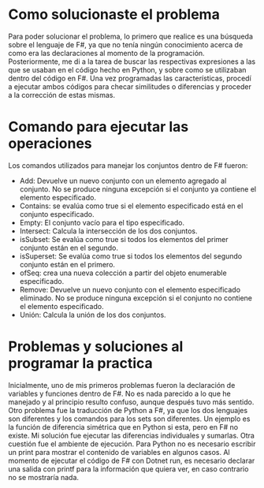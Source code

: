 # **Como solucionaste el problema**
Para poder solucionar el problema, lo primero que realice es una búsqueda sobre el lenguaje de F#, ya que no tenía ningún conocimiento acerca de como era las declaraciones al momento de la programación. Posteriormente, me di a la tarea de buscar las respectivas expresiones a las que se usaban en el código hecho en Python, y sobre como se utilizaban dentro del código en F#. 
Una vez programadas las características, procedí a ejecutar ambos códigos para checar similitudes o diferencias y proceder a la corrección de estas mismas.
# **Comando para ejecutar las operaciones**
Los comandos utilizados para manejar los conjuntos dentro de F# fueron:
- Add: Devuelve un nuevo conjunto con un elemento agregado al conjunto. No se produce ninguna excepción si el conjunto ya contiene el elemento especificado.
- Contains: se evalúa como true si el elemento especificado está en el conjunto especificado.
- Empty: El conjunto vacío para el tipo especificado.
- Intersect: Calcula la intersección de los dos conjuntos.
- isSubset: Se evalúa como true si todos los elementos del primer conjunto están en el segundo.
- isSuperset: Se evalúa como true si todos los elementos del segundo conjunto están en el primero.
- ofSeq: crea una nueva colección a partir del objeto enumerable especificado.
- Remove: Devuelve un nuevo conjunto con el elemento especificado eliminado. No se produce ninguna excepción si el conjunto no contiene el elemento especificado.
- Unión: Calcula la unión de los dos conjuntos.
# **Problemas y soluciones al programar la practica**
Inicialmente, uno de mis primeros problemas fueron la declaración de variables y funciones dentro de F#. No es nada parecido a lo que he manejado y al principio resulto confuso, aunque después tuvo más sentido.
Otro problema fue la traducción de Python a F#, ya que los dos lenguajes son diferentes y los comandos para los sets son diferentes. Un ejemplo es la función de diferencia simétrica que en Python si esta, pero en F# no existe. Mi solución fue ejecutar las diferencias individuales y sumarlas.
Otra cuestión fue el ambiente de ejecución. Para Python no es necesario escribir un print para mostrar el contenido de variables en algunos casos. Al momento de ejecutar el código de F# con Dotnet run, es necesario declarar una salida con printf para la información que quiera ver, en caso contrario no se mostraría nada.
